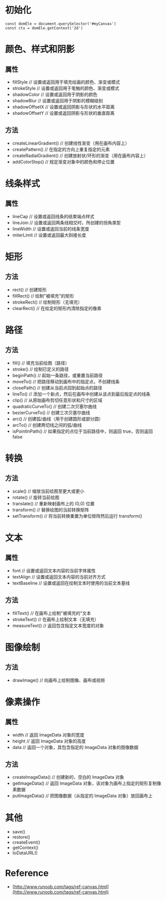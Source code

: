 # 初始化

```
const domEle = document.querySelector('#myCanvas')
const ctx = domEle.getContext('2d')
```

# 颜色、样式和阴影

## 属性

* fillStyle  // 设置或返回用于填充绘画的颜色、渐变或模式
* strokeStyle  // 设置或返回用于笔触的颜色、渐变或模式
* shadowColor  // 设置或返回用于阴影的颜色
* shadowBlur  // 设置或返回用于阴影的模糊级别
* shadowOffsetX  // 设置或返回阴影与形状的水平距离
* shadowOffsetY  // 设置或返回阴影与形状的垂直距离

## 方法


* createLinearGradient()  // 创建线性渐变（用在画布内容上）
* createPattern()  // 在指定的方向上重复指定的元素
* createRadialGradient()  // 创建放射状/环形的渐变（用在画布内容上）
* addColorStop()  // 规定渐变对象中的颜色和停止位置

# 线条样式

## 属性

* lineCap  // 设置或返回线条的结束端点样式
* lineJoin  // 设置或返回两条线相交时，所创建的拐角类型
* lineWidth  // 设置或返回当前的线条宽度
* miterLimit  // 设置或返回最大斜接长度

# 矩形

## 方法

* rect()  // 创建矩形
* fillRect()  // 绘制"被填充"的矩形
* strokeRect()  // 绘制矩形（无填充）
* clearRect()  // 在给定的矩形内清除指定的像素

# 路径

## 方法

* fill()  // 填充当前绘图（路径）
* stroke()  // 绘制已定义的路径
* beginPath()  // 起始一条路径，或重置当前路径
* moveTo()  // 把路径移动到画布中的指定点，不创建线条
* closePath()  // 创建从当前点回到起始点的路径
* lineTo()  // 添加一个新点，然后在画布中创建从该点到最后指定点的线条
* clip()  // 从原始画布剪切任意形状和尺寸的区域
* quadraticCurveTo()  // 创建二次贝塞尔曲线
* bezierCurveTo()  // 创建三次贝塞尔曲线
* arc()  // 创建弧/曲线（用于创建圆形或部分圆）
* arcTo()  // 创建两切线之间的弧/曲线
* isPointInPath()  // 如果指定的点位于当前路径中，则返回 true，否则返回 false

# 转换

## 方法

* scale()  // 缩放当前绘图至更大或更小
* rotate()  // 旋转当前绘图
* translate()  // 重新映射画布上的 (0,0) 位置
* transform()  // 替换绘图的当前转换矩阵
* setTransform()  // 将当前转换重置为单位矩阵然后运行 transform()

# 文本

## 属性

* font  // 设置或返回文本内容的当前字体属性
* textAlign  // 设置或返回文本内容的当前对齐方式
* textBaseline  // 设置或返回在绘制文本时使用的当前文本基线

## 方法

* fillText()  // 在画布上绘制"被填充的"文本
* strokeText()  // 在画布上绘制文本（无填充）
* measureText()  // 返回包含指定文本宽度的对象

# 图像绘制

## 方法

* drawImage()  // 向画布上绘制图像、画布或视频

# 像素操作

## 属性

* width  // 返回 ImageData 对象的宽度
* height  // 返回 ImageData 对象的高度
* data  // 返回一个对象，其包含指定的 ImageData 对象的图像数据

## 方法

* createImageData()  // 创建新的、空白的 ImageData 对象
* getImageData()  // 返回 ImageData 对象，该对象为画布上指定的矩形复制像素数据
* putImageData()  // 把图像数据（从指定的 ImageData 对象）放回画布上

# 其他

* save()
* restore()
* createEvent()
* getContext()
* toDataURL()

# Reference

* [http://www.runoob.com/tags/ref-canvas.html](http://www.runoob.com/tags/ref-canvas.html)
